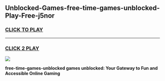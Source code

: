 
## Unblocked-Games-free-time-games-unblocked-Play-Free-j5nor
<h3>
<a href="https://premium76.site?title=free-time-games-unblocked&ref=10A">CLICK TO PLAY</a></h3>
<hr>

<h3>
<a href="https://premium76.site?title=free-time-games-unblocked&ref=10A">CLICK 2 PLAY</a>
  
</h3>

<a href="https://premium76.site?title=free-time-games-unblocked&ref=10A"><img src="https://clearcache.store/games.png"></a>


**free-time-games-unblocked games unblocked: Your Gateway to Fun and Accessible Online Gaming**

